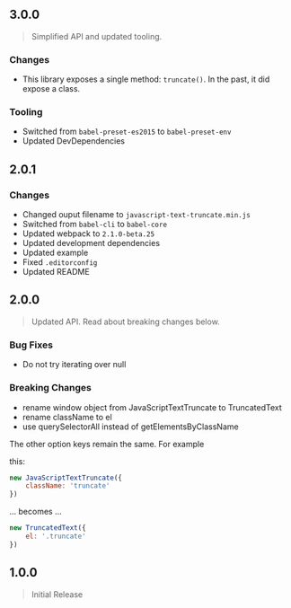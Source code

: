 ## 3.0.0

> Simplified API and updated tooling.

### Changes

- This library exposes a single method: `truncate()`. In the past, it did expose a class.

### Tooling

- Switched from `babel-preset-es2015` to `babel-preset-env`
- Updated DevDependencies

## 2.0.1

### Changes

- Changed ouput filename to `javascript-text-truncate.min.js`
- Switched from `babel-cli` to `babel-core`
- Updated webpack to `2.1.0-beta.25`
- Updated development dependencies
- Updated example
- Fixed `.editorconfig`
- Updated README

## 2.0.0

> Updated API. Read about breaking changes below.

### Bug Fixes

* Do not try iterating over null

### Breaking Changes

* rename window object from JavaScriptTextTruncate to TruncatedText
* rename className to el
* use querySelectorAll instead of getElementsByClassName

The other option keys remain the same. For example

this:

```javascript
new JavaScriptTextTruncate({
    className: 'truncate'
})
```

... becomes ...

```javascript
new TruncatedText({
    el: '.truncate'
})
```

## 1.0.0

> Initial Release
